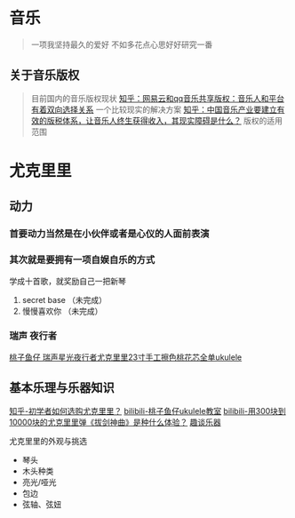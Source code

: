 # 音乐

> 一项我坚持最久的爱好
> 不如多花点心思好好研究一番

## 关于音乐版权
> 目前国内的音乐版权现状
[知乎：网易云和qq音乐共享版权：音乐人和平台有着双向选择关系](https://www.zhihu.com/question/266924260/answer/316002945)
> 一个比较现实的解决方案
[知乎：中国音乐产业要建立有效的版税体系，让音乐人终生获得收入，其现实障碍是什么？](https://www.zhihu.com/question/264123903/answer/280964011)
> 版权的适用范围

# 尤克里里

## 动力

### 首要动力当然是在小伙伴或者是心仪的人面前表演

### 其次就是要拥有一项自娱自乐的方式

学成十首歌，就奖励自己一把新琴

1. secret base （未完成）
2. 慢慢喜欢你 （未完成）

### 瑞声 夜行者 
[桃子鱼仔 瑞声星光夜行者尤克里里23寸手工擦色桃花芯全单ukulele](https://item.taobao.com/item.htm?id=566215571283)

## 基本乐理与乐器知识

[知乎-初学者如何选购尤克里里？](https://www.zhihu.com/question/24107519/answer/135673530)
[bilibili-桃子鱼仔ukulele教室](https://space.bilibili.com/90906099)
[bilibili-用300块到10000块的尤克里里弹《拔剑神曲》是种什么体验？](https://www.bilibili.com/video/av35232030)
[趣谈乐器](https://shop149163614.taobao.com/?spm=a230r.1.0.0.b4446db8Z8KHec)

尤克里里的外观与挑选
* 琴头
* 木头种类
* 亮光/哑光
* 包边
* 弦轴、弦妞
